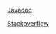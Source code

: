 [Javadoc](https://square.github.io/retrofit/2.x/retrofit/)

[Stackoverflow](https://stackoverflow.com/questions/tagged/retrofit?sort=active)
